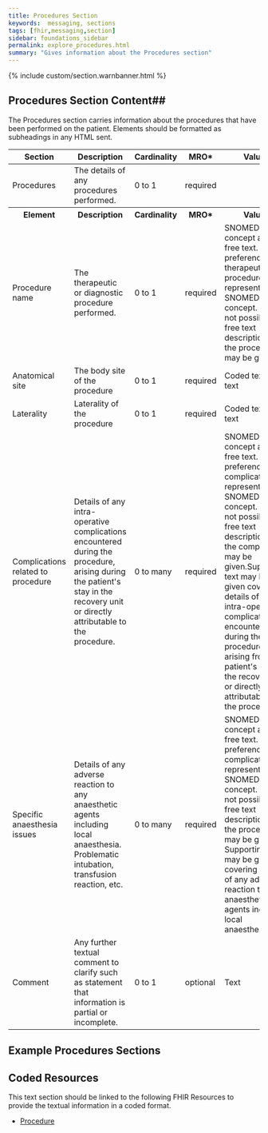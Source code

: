 ```yaml
---
title: Procedures Section
keywords:  messaging, sections
tags: [fhir,messaging,section]
sidebar: foundations_sidebar
permalink: explore_procedures.html
summary: "Gives information about the Procedures section"
---
```


{% include custom/section.warnbanner.html %}

## Procedures Section Content##
The Procedures section carries information about the procedures that have been performed on the patient. Elements should be formatted as subheadings in any HTML sent.

<table style="width:100%;max-width: 100%;">
	<thead>
		<tr>
			<th width="18%">Section</th>
			<th width="30%">Description</th>
			<th width="11%">Cardinality</th>
			<th width="11%">MRO*</th>
			<th width="30%">Values</th>
		</tr>
	</thead>
 <tbody>
  <tr>
   <td>Procedures</td>
   <td>The details of any procedures performed.</td>
   <td>0 to 1</td>
   <td>required</td>
   <td>&nbsp;</td>
  </tr>
		<tr>
			<th>Element</th>
			<th>Description</th>
			<th>Cardinality</th>
			<th>MRO*</th>
			<th>Values</th>
		</tr>
  <tr>
   <td> Procedure name</td>
   <td>The therapeutic or diagnostic procedure performed.</td>
   <td>0 to 1</td>
   <td>required</td>
   <td>SNOMED CT concept and/or free text. By preference the therapeutic procedure is represented by a SNOMED CT concept. If this is not possible, a free text description of the procedure may be given.</td>
  </tr>
  <tr>
   <td>Anatomical site</td>
   <td>The body site of the procedure</td>
   <td>0 to 1</td>
   <td>required</td>
   <td>Coded text or text</td>
  </tr>
  <tr>
   <td>Laterality</td>
   <td>Laterality of the procedure</td>
   <td>0 to 1</td>
   <td>required</td>
   <td>Coded text or text</td>
  </tr>
  <tr>
   <td>Complications related to procedure</td>
   <td>Details of any intra-operative complications encountered during the procedure, arising during the patient's stay in the recovery unit or directly attributable to the procedure.</td>
   <td>0 to many</td>
   <td>required</td>
   <td>SNOMED CT concept and/or free text. By preference the complication is represented by a SNOMED CT concept. If this is not possible, a free text description of the complication may be given.Supporting text may be given covering details of any intra-operative complications encountered during the procedure, arising from the patient's stay in the recovery unit or directly attributable to the procedure</td>
  </tr>
  <tr>
   <td>Specific anaesthesia issues</td>
   <td>Details of any adverse reaction to any anaesthetic agents including local anaesthesia.  Problematic intubation, transfusion reaction, etc.</td>
   <td>0 to many</td>
   <td>required</td>
   <td>SNOMED CT concept and/or free text. By preference the complication is represented by a SNOMED CT concept. If this is not possible, a free text description of the procedure may be given. Supporting text may be given covering details of any adverse reaction to any anaesthetic agents including local anaesthesia</td>
  </tr>
  <tr>
   <td>Comment</td>
   <td>Any further textual comment to clarify such as statement that information is partial or incomplete.</td>
   <td>0 to 1</td>
   <td>optional</td>
   <td>Text</td>
  </tr>
 </tbody>
</table>


##  Example Procedures Sections ##

<script src="https://gist.github.com/IOPS-DEV/9aac8ea1c4e276ff1316608ea53b0c8e.js"></script>

## Coded Resources ##

This text section should be linked to the following FHIR Resources to provide the textual information in a coded format.

- [Procedure](build_procedures.html)










